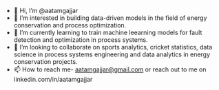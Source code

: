 - 👋 Hi, I’m @aatamgajjar
- 👀 I’m interested in building data-driven models in the field of energy conservation and process optimization.
- 🌱 I’m currently learning to train machine leearning models for fault detection and optimization in process systems.
- 💞️ I’m looking to collaborate on sports analytics, cricket statistics, data science in process systems engineering and data analytics in energy conservation projects.
- 📫 How to reach me- aatamgajjar@gmail.com or reach out to me on linkedin.com/in/aatamgajjar

<!---
aatamgajjar/aatamgajjar is a ✨ special ✨ repository because its `README.md` (this file) appears on your GitHub profile.
You can click the Preview link to take a look at your changes.
--->
